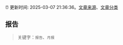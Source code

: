 :alarm_clock: 更新时间: 2025-03-07 21:36:36。[文章来源](/README.md)、[文章分类](/TAGS.md)

## 报告


> 关键字：`报告`、`月报`



